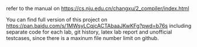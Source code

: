 refer to the manual on https://cs.nju.edu.cn/changxu/2_compiler/index.html

You can find full version of this project on https://pan.baidu.com/s/1MWsyLCqjcACTAbaaJKwKFg?pwd=b76s including separate code for each lab, git history, latex lab report and unofficial testcases, since there is a maxinum file number limit on github.
